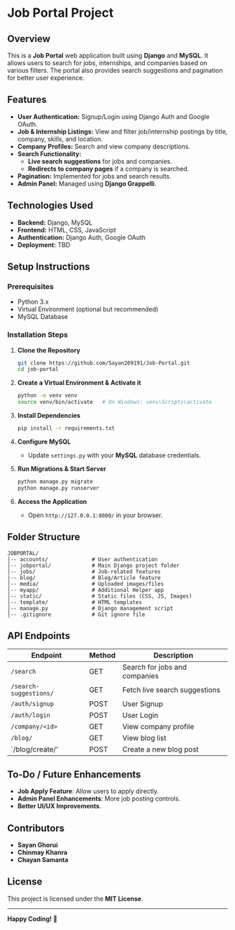 # Job Portal Project

## Overview

This is a **Job Portal** web application built using **Django** and **MySQL**. It allows users to search for jobs, internships, and companies based on various filters. The portal also provides search suggestions and pagination for better user experience.

## Features

- **User Authentication:** Signup/Login using Django Auth and Google OAuth.
- **Job & Internship Listings:** View and filter job/internship postings by title, company, skills, and location.
- **Company Profiles:** Search and view company descriptions.
- **Search Functionality:**
  - **Live search suggestions** for jobs and companies.
  - **Redirects to company pages** if a company is searched.
- **Pagination:** Implemented for jobs and search results.
- **Admin Panel:** Managed using **Django Grappelli**.

## Technologies Used

- **Backend:** Django, MySQL
- **Frontend:** HTML, CSS, JavaScript
- **Authentication:** Django Auth, Google OAuth
- **Deployment:** TBD

## Setup Instructions

### Prerequisites

- Python 3.x
- Virtual Environment (optional but recommended)
- MySQL Database

### Installation Steps

1. **Clone the Repository**

   ```bash
   git clone https://github.com/Sayan209191/Job-Portal.git
   cd job-portal
   ```

2. **Create a Virtual Environment & Activate it**

   ```bash
   python -m venv venv
   source venv/bin/activate   # On Windows: venv\Scripts\activate
   ```

3. **Install Dependencies**

   ```bash
   pip install -r requirements.txt
   ```

4. **Configure MySQL**

   - Update `settings.py` with your **MySQL** database credentials.

5. **Run Migrations & Start Server**

   ```bash
   python manage.py migrate
   python manage.py runserver
   ```

6. **Access the Application**

   - Open `http://127.0.0.1:8000/` in your browser.

## Folder Structure

```
JOBPORTAL/
│-- accounts/              # User authentication
│-- jobportal/             # Main Django project folder
│-- jobs/                  # Job-related features
|-- blog/                  # Blog/Article feature
│-- media/                 # Uploaded images/files
│-- myapp/                 # Additional Helper app 
│-- static/                # Static files (CSS, JS, Images)
│-- template/              # HTML templates
│-- manage.py              # Django management script
│-- .gitignore             # Git ignore file
```

## API Endpoints

| Endpoint               | Method | Description                   |
| ---------------------- | ------ | ----------------------------- |
| `/search`              | GET    | Search for jobs and companies |
| `/search-suggestions/` | GET    | Fetch live search suggestions |
| `/auth/signup`         | POST   | User Signup                   |
| `/auth/login`          | POST   | User Login                    |
| `/company/<id>`        | GET    | View company profile          |
|`/blog/`                |  GET   |    View blog list             |
|`/blog/create/'         | POST   |  Create a new blog post       |

## To-Do / Future Enhancements

- **Job Apply Feature**: Allow users to apply directly.
- **Admin Panel Enhancements**: More job posting controls.
- **Better UI/UX Improvements**.

## Contributors

- **Sayan Ghorui** 
- **Chinmay Khanra** 
- **Chayan Samanta** 

## License

This project is licensed under the **MIT License**.

---

**Happy Coding! 🚀**

